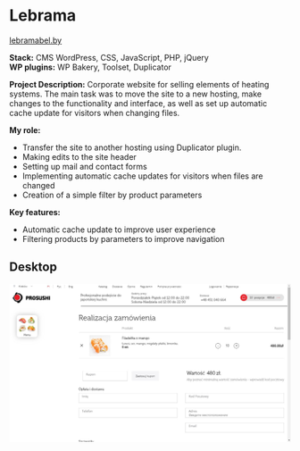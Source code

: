 # Lebrama

[lebramabel.by](http://lebramabel.by/)

**Stack:** CMS WordPress, CSS, JavaScript, PHP, jQuery  
**WP plugins:** WP Bakery, Toolset, Duplicator


**Project Description:**
Corporate website for selling elements of heating systems. The main task was to move the site to a new hosting, make changes to the functionality and interface, as well as set up automatic cache update for visitors when changing files.

**My role:**
- Transfer the site to another hosting using Duplicator plugin.
- Making edits to the site header
- Setting up mail and contact forms
- Implementing automatic cache updates for visitors when files are changed
- Creation of a simple filter by product parameters

**Key features:**
- Automatic cache update to improve user experience
- Filtering products by parameters to improve navigation

## Desktop
![desktop](desktop.jpg)